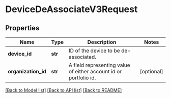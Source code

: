# DeviceDeAssociateV3Request

## Properties
Name | Type | Description | Notes
------------ | ------------- | ------------- | -------------
**device_id** | **str** | ID of the device to be de-associated. | 
**organization_id** | **str** | A field representing value of either account id or portfolio id. | [optional] 

[[Back to Model list]](../README.md#documentation-for-models) [[Back to API list]](../README.md#documentation-for-api-endpoints) [[Back to README]](../README.md)


